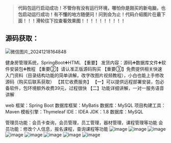 > **代码包运行启动成功！不管你有没有运行环境，哪怕你是刚买的新电脑，也包启动运行成功！有不懂的地方随便问！问到会为止！代码介绍图片在最下面！！！滑轮往下拉查看效果图！！！！！！！！！！**
## 源码获取：
![微信图片_20241218164848](https://github.com/user-attachments/assets/8734e502-0b32-4180-b123-3ec37243ee1f)

健身房管理系统，SpringBoot➕HTML
【重要】
发货内容：源码➕数据库文件➕软件安装包➕教程
【重要②】请认准正版源码购买
【重要③】免费提供相关快速入门资料（目录结构功能的简单讲解，改字改图片视频教程），小白也能上手修改源码（购买后联系获取）
【其它收费服务】
【一】可以提供远程部署安装，包必备软件，包环境额外收费39元，过程很快
【二】功能详细讲解，一对一服务语音讲解

web 框架：Spring Boot
数据库框架：MyBatis
数据库：MySQL
项目构建工具：Maven
模板引擎：Thymeleaf
IDE：IDEA
JDK：1.8
数据库：MySQL

管理员功能：会员卡查询，会员管理，员工管理，器材管理，课程管理等功能
会员功能：修改个人信息，报名课程，查询课程等功能
![image](https://github.com/user-attachments/assets/91e18c84-9da6-4312-88f9-a18f3bb5db68)
![image](https://github.com/user-attachments/assets/a51ad735-9aac-47d0-a2b5-03e05d147225)
![image](https://github.com/user-attachments/assets/2bc06258-2cce-43ca-b456-88ce6bc4f0fc)
![image](https://github.com/user-attachments/assets/5823b0ec-6417-4dad-9d89-fb4af93c044a)
  ![image](https://github.com/user-attachments/assets/0f66753f-d893-4b81-aad1-537fc9355b16)
![image](https://github.com/user-attachments/assets/d7de7cbb-7655-4e25-9701-bd2d1c8a968c)
![image](https://github.com/user-attachments/assets/c40d5add-a8e0-4db6-9b31-30982141170f)
![image](https://github.com/user-attachments/assets/004cbabf-d641-4de0-a44f-049eefe637be)
